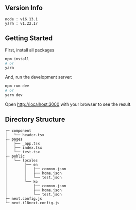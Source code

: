 ## Version Info

`node : v16.13.1` <br />
`yarn : v1.22.17` <br />

## Getting Started

First, install all packages

```bash
npm install
# or
yarn
```

And, run the development server:

```bash
npm run dev
# or
yarn dev
```

Open [http://localhost:3000](http://localhost:3000) with your browser to see the result.

## Directory Structure

```
┌─ component
│   └── header.tsx
├─ pages
│   ├── _app.tsx
│   ├── index.tsx
│   └── test.tsx
├─ public
│   └── locales
│        ├── en
│        │   ├── common.json
│        │   ├── home.json
│        │   └── test.json
│        └── ko
│            ├── common.json
│            ├── home.json
│            └── test.json
├─ next.config.js
└─ next-i18next.config.js
```
